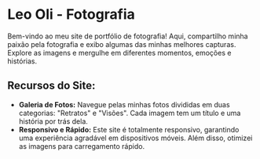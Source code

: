 # Leo Oli - Fotografia

Bem-vindo ao meu site de portfólio de fotografia! Aqui, compartilho minha paixão pela fotografia e exibo algumas das minhas melhores capturas. Explore as imagens e mergulhe em diferentes momentos, emoções e histórias.

## Recursos do Site:
- **Galeria de Fotos:** Navegue pelas minhas fotos divididas em duas categorias: "Retratos" e "Visões". Cada imagem tem um título e uma história por trás dela.
- **Responsivo e Rápido:** Este site é totalmente responsivo, garantindo uma experiência agradável em dispositivos móveis. Além disso, otimizei as imagens para carregamento rápido.
